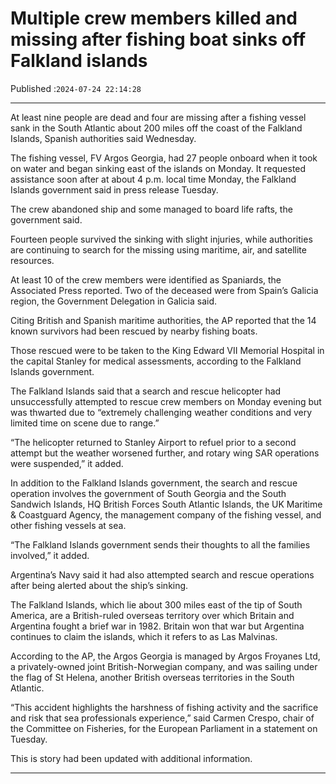 # Multiple crew members killed and missing after fishing boat sinks off Falkland islands

Published :`2024-07-24 22:14:28`

---

At least nine people are dead and four are missing after a fishing vessel sank in the South Atlantic about 200 miles off the coast of the Falkland Islands, Spanish authorities said Wednesday.

The fishing vessel, FV Argos Georgia, had 27 people onboard when it took on water and began sinking east of the islands on Monday. It requested assistance soon after at about 4 p.m. local time Monday, the Falkland Islands government said in press release Tuesday.

The crew abandoned ship and some managed to board life rafts, the government said.

Fourteen people survived the sinking with slight injuries, while authorities are continuing to search for the missing using maritime, air, and satellite resources.

At least 10 of the crew members were identified as Spaniards, the Associated Press reported. Two of the deceased were from Spain’s Galicia region, the Government Delegation in Galicia said.

Citing British and Spanish maritime authorities, the AP reported that the 14 known survivors had been rescued by nearby fishing boats.

Those rescued were to be taken to the King Edward VII Memorial Hospital in the capital Stanley for medical assessments, according to the Falkland Islands government.

The Falkland Islands said that a search and rescue helicopter had unsuccessfully attempted to rescue crew members on Monday evening but was thwarted due to “extremely challenging weather conditions and very limited time on scene due to range.”

“The helicopter returned to Stanley Airport to refuel prior to a second attempt but the weather worsened further, and rotary wing SAR operations were suspended,” it added.

In addition to the Falkland Islands government, the search and rescue operation involves the government of South Georgia and the South Sandwich Islands, HQ British Forces South Atlantic Islands, the UK Maritime & Coastguard Agency, the management company of the fishing vessel, and other fishing vessels at sea.

“The Falkland Islands government sends their thoughts to all the families involved,” it added.

Argentina’s Navy said it had also attempted search and rescue operations after being alerted about the ship’s sinking.

The Falkland Islands, which lie about 300 miles east of the tip of South America, are a British-ruled overseas territory over which Britain and Argentina fought a brief war in 1982. Britain won that war but Argentina continues to claim the islands, which it refers to as Las Malvinas.

According to the AP, the Argos Georgia is managed by Argos Froyanes Ltd, a privately-owned joint British-Norwegian company, and was sailing under the flag of St Helena, another British overseas territories in the South Atlantic.

“This accident highlights the harshness of fishing activity and the sacrifice and risk that sea professionals experience,” said Carmen Crespo, chair of the Committee on Fisheries, for the European Parliament in a statement on Tuesday.

This is story had been updated with additional information.

---

